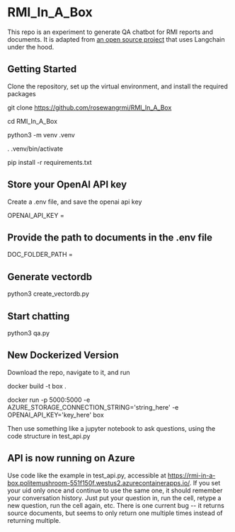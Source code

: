 # RMI_In_A_Box

This repo is an experiment to generate QA chatbot for RMI reports and documents. It is adapted from [an open source project](https://github.com/smaameri/multi-doc-chatbot#summary) that uses Langchain under the hood.

## Getting Started  

Clone the repository, set up the virtual environment, and install the required packages

git clone https://github.com/rosewangrmi/RMI_In_A_Box

cd RMI_In_A_Box

python3 -m venv .venv

. .venv/bin/activate

pip install -r requirements.txt


## Store your OpenAI API key

Create a .env file, and save the openai api key

OPENAI_API_KEY =


## Provide the path to documents in the .env file

DOC_FOLDER_PATH =

## Generate vectordb
python3 create_vectordb.py

## Start chatting
python3 qa.py

## New Dockerized Version

Download the repo, navigate to it, and run

docker build -t box .

docker run -p 5000:5000 -e AZURE_STORAGE_CONNECTION_STRING='string_here' -e OPENAI_API_KEY='key_here' box

Then use something like a jupyter notebook to ask questions, using the code structure in test_api.py

## API is now running on Azure

Use code like the example in test_api.py, accessible at https://rmi-in-a-box.politemushroom-551f150f.westus2.azurecontainerapps.io/. If you set your uid only once and continue to use the same one, it should remember your conversation history. Just put your question in, run the cell, retype a new question, run the cell again, etc. There is one current bug -- it returns source documents, but seems to only return one multiple times instead of returning multiple. 
